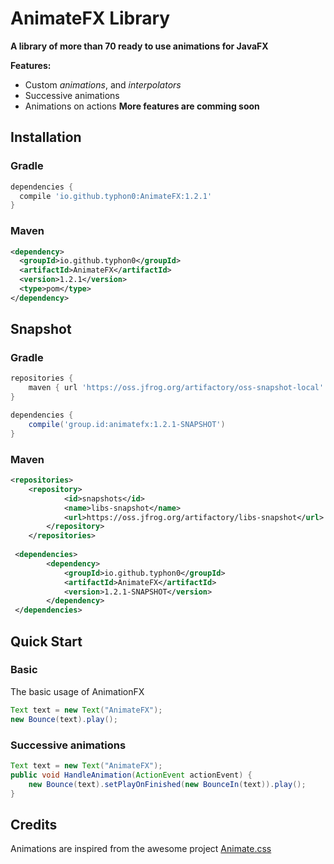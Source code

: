 # AnimateFX Library

**A library of more than 70 ready to use animations for JavaFX**

**Features:**
- Custom _animations_, and _interpolators_
- Successive animations
- Animations on actions
**More features are comming soon**

## Installation
### Gradle

```gradle
dependencies {
  compile 'io.github.typhon0:AnimateFX:1.2.1'
}
```
### Maven
```xml
<dependency>
  <groupId>io.github.typhon0</groupId>
  <artifactId>AnimateFX</artifactId>
  <version>1.2.1</version>
  <type>pom</type>
</dependency>
```

## Snapshot
### Gradle
```gradle
repositories {
	maven { url 'https://oss.jfrog.org/artifactory/oss-snapshot-local' }
}

dependencies {
    compile('group.id:animatefx:1.2.1-SNAPSHOT')
}
```

### Maven
```xml
<repositories>
 	<repository>
            <id>snapshots</id>
            <name>libs-snapshot</name>
            <url>https://oss.jfrog.org/artifactory/libs-snapshot</url>
        </repository>
    </repositories>
    
 <dependencies>
        <dependency>
            <groupId>io.github.typhon0</groupId>
            <artifactId>AnimateFX</artifactId>
            <version>1.2.1-SNAPSHOT</version>
        </dependency>
 </dependencies>
```

## Quick Start
### Basic
The basic usage of AnimationFX
```java
Text text = new Text("AnimateFX");
new Bounce(text).play();
```

### Successive animations
```java
Text text = new Text("AnimateFX");
public void HandleAnimation(ActionEvent actionEvent) {
    new Bounce(text).setPlayOnFinished(new BounceIn(text)).play();
}
```

## Credits
Animations are inspired from the awesome project [Animate.css](https://github.com/daneden/animate.css)
